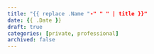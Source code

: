 ```yaml
---
title: "{{ replace .Name "-" " " | title }}"
date: {{ .Date }}
draft: true
categories: [private, professional]
archived: false
---
```


